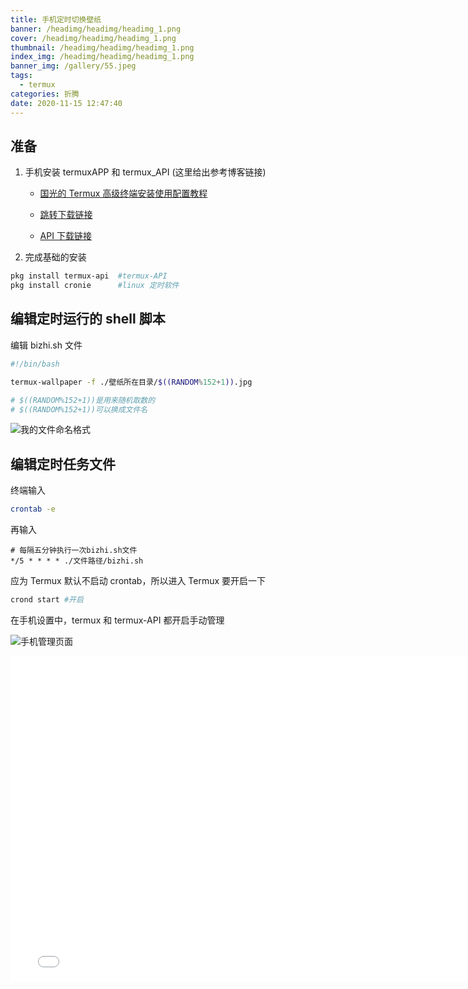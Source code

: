 ```yaml
---
title: 手机定时切换壁纸
banner: /headimg/headimg/headimg_1.png
cover: /headimg/headimg/headimg_1.png
thumbnail: /headimg/headimg/headimg_1.png
index_img: /headimg/headimg/headimg_1.png
banner_img: /gallery/55.jpeg
tags:
  - termux
categories: 折腾
date: 2020-11-15 12:47:40
---
```



## 准备

1. 手机安装 termuxAPP 和 termux_API (这里给出参考博客链接)

   - [国光的 Termux 高级终端安装使用配置教程](https://www.sqlsec.com/2018/05/termux.html)

   - [跳转下载链接](https://www.sqlsec.com/2018/05/termux.html#toc-heading-3)

   - [API 下载链接](https://www.sqlsec.com/2018/05/termux.html#toc-heading-167)

2. 完成基础的安装

```Bash
pkg install termux-api  #termux-API
pkg install cronie      #linux 定时软件
```

## 编辑定时运行的 shell 脚本

编辑 bizhi.sh 文件

```sh
#!/bin/bash

termux-wallpaper -f ./壁纸所在目录/$((RANDOM%152+1)).jpg

# $((RANDOM%152+1))是用来随机取数的
# $((RANDOM%152+1))可以换成文件名
```

![我的文件命名格式](https://i.loli.net/2020/11/15/DxGUVOYLvrMKJc7.png)

## 编辑定时任务文件

终端输入

```Bash
crontab -e
```

再输入

```
# 每隔五分钟执行一次bizhi.sh文件
*/5 * * * * ./文件路径/bizhi.sh
```

应为 Termux 默认不启动 crontab，所以进入 Termux 要开启一下

```Bash
crond start #开启
```

在手机设置中，termux 和 termux-API 都开启手动管理

![手机管理页面](https://i.loli.net/2020/11/15/I3X1TJlPrbMBypf.jpg)

<iframe height=520 width=776   src="//player.bilibili.com/player.html?aid=458590572&bvid=BV1Y5411n7tx&cid=280885187&page=1" scrolling="no" border="0" frameborder="no" framespacing="0" allowfullscreen="true" style="max-width: 100%, text-align: center" > </iframe>


